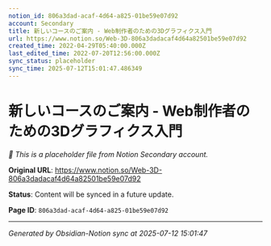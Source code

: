 ```yaml
---
notion_id: 806a3dad-acaf-4d64-a825-01be59e07d92
account: Secondary
title: 新しいコースのご案内 - Web制作者のための3Dグラフィクス入門
url: https://www.notion.so/Web-3D-806a3dadacaf4d64a82501be59e07d92
created_time: 2022-04-29T05:40:00.000Z
last_edited_time: 2022-07-20T12:56:00.000Z
sync_status: placeholder
sync_time: 2025-07-12T15:01:47.486349
---
```


# 新しいコースのご案内 - Web制作者のための3Dグラフィクス入門

*🔄 This is a placeholder file from Notion Secondary account.*

**Original URL**: https://www.notion.so/Web-3D-806a3dadacaf4d64a82501be59e07d92

**Status**: Content will be synced in a future update.

**Page ID**: `806a3dad-acaf-4d64-a825-01be59e07d92`

---

*Generated by Obsidian-Notion sync at 2025-07-12 15:01:47*
